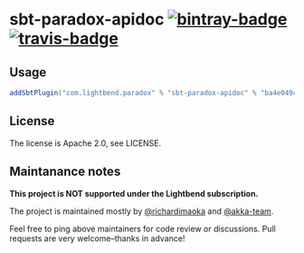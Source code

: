 # sbt-paradox-apidoc [![bintray-badge][]][bintray] [![travis-badge][]][travis]

[bintray]:               https://bintray.com/sbt/sbt-plugin-releases/sbt-paradox-apidoc
[bintray-badge]:         https://api.bintray.com/packages/sbt/sbt-plugin-releases/sbt-paradox-apidoc/images/download.svg
[travis]:                https://travis-ci.org/lightbend/sbt-paradox-apidoc
[travis-badge]:          https://travis-ci.org/lightbend/sbt-paradox-apidoc.svg?branch=master



## Usage

```scala
addSbtPlugin("com.lightbend.paradox" % "sbt-paradox-apidoc" % "ba4e049c")
```

## License

The license is Apache 2.0, see LICENSE.

## Maintanance notes

**This project is NOT supported under the Lightbend subscription.**

The project is maintained mostly by [@richardimaoka](https://github.com/richardimaoka) and [@akka-team](https://github.com/orgs/lightbend/teams/akka-team/members).

Feel free to ping above maintainers for code review or discussions. Pull requests are very welcome–thanks in advance!
